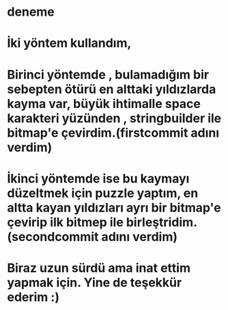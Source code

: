 # deneme
# İki yöntem kullandım, 
# Birinci yöntemde , bulamadığım bir sebepten ötürü en alttaki yıldızlarda kayma var, büyük ihtimalle space karakteri yüzünden , stringbuilder ile bitmap'e çevirdim.(firstcommit adını verdim)
# İkinci yöntemde ise bu kaymayı düzeltmek için puzzle yaptım, en altta kayan yıldızları ayrı bir bitmap'e çevirip ilk bitmep ile birleştridim.(secondcommit adını verdim)
# Biraz uzun sürdü ama inat ettim yapmak için. Yine de teşekkür ederim :)

